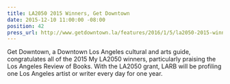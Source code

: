 ```yaml
---
title: LA2050 2015 Winners, Get Downtown
date: 2015-12-10 11:00:00 -08:00
position: 42
press_url: http://www.getdowntown.la/features/2016/1/5/la2050-2015-winners-la-victoria-at-las-perlas
---
```


Get Downtown, a Downtown Los Angeles cultural and arts guide, congratulates all of the 2015 My LA2050 winners, particularly praising the Los Angeles Review of Books. With the LA2050 grant, LARB will be profiling one Los Angeles artist or writer every day for one year.

